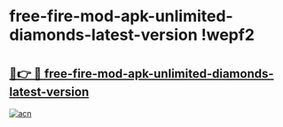 # free-fire-mod-apk-unlimited-diamonds-latest-version !wepf2

# <h2><a href="https://mfv5fk.esa.edu.pl?title=free-fire-mod-apk-unlimited-diamonds-latest-version&ref=wepf2">🔗👉 🔴 free-fire-mod-apk-unlimited-diamonds-latest-version</a></h2>

[![acn](https://github.com/user-attachments/assets/0f9c940e-d8b0-45ae-aac7-cd30a18b3e1c)](https://mfv5fk.esa.edu.pl?title=free-fire-mod-apk-unlimited-diamonds-latest-version&ref=wepf2)

